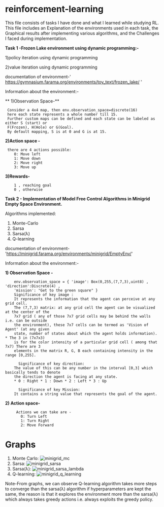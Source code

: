 # reinforcement-learning
This file consists of tasks I have done and what I learned while studying RL. This file includes an Explanation of the environments used in each task, the Graphical results after implementing various algorithms, and the Challenges I faced during implementation.


**Task 1 -Frozen Lake environment using dynamic programming:-**

  1)policy iteration using dynamic programming
  
  2)value iteration using dynamic programming
  
documentation of environment-' https://gymnasium.farama.org/environments/toy_text/frozen_lake/ '

Information about the environment:-

 **  1)Observation Space-**
     
     Consider a 4x4 map, then env.observation_space=discrete(16)
     here each state represents a whole number till 15.
     Further custom maps can be defined and each state can be labeled as either S (start) or 
     F(Frozen), H(Hole) or G(Goal).
     By default mapping, S is at 0 and G is at 15.
    
   
 **2)Action space -**
   
     there are 4 actions possible:
        0: Move left
        1: Move down
        2: Move right
        3: Move up
  **3)Rewards-**

        1 , reaching goal
        0 , otherwise


**Task 2 - Implementation of Model Free Control Algorithms in Minigrid Empty Space Environment.**

Algorithms implemented:

1. Monte-Carlo
2. Sarsa
3. Sarsa(λ)
4. Q-learning


documentation of environment-'https://minigrid.farama.org/environments/minigrid/EmptyEnv/'


Information about the environment:-

 **1) Observation Space -**

        env.observation_space = { 'image': Box(0,255,(7,7,3),uint8) , 'direction':Discrete(4) ,
        'mission': "Get to the green square" }
        Significance of key image :
        It represents the information that the agent can perceive at any grid cell.
        The (7,7,3) matrix: at any grid cell the agent can be visualized at the center of the 
        7x7 grid ( any of those 7x7 grid cells may be behind the walls i.e. can be outside 
        the environment), these 7x7 cells can be termed as 'Vision of Agent' (at any given
        state, number of states about which the agent holds information). * The 3 in (7x7x3) 
        is for the color intensity of a particular grid cell ( among that 7x7) There are 3 
        elements in the matrix R, G, B each containing intensity in the range [0,255].

          Significance of key direction:
        The value of this can be any number in the interval [0,3] which basically tends to denote 
        the direction the agent is facing at any state.
        * 0 : Right * 1 : Down * 2 : Left * 3 : Up

          Significance of key Mission:
        It contains a string value that represents the goal of the agent.
    
 **2) Action space-**

         Actions we can take are -
           0: Turn Left
           1: Turn Right
           2: Move Forward


# **Graphs**
1. Monte Carlo:
![minigrid_mc](https://github.com/user-attachments/assets/e944dae1-7537-426d-a573-447919f90fef)
2. Sarsa:
![minigrid_sarsa](https://github.com/user-attachments/assets/d2d0fe28-d49d-4672-8d41-c74ef00bfec7)
3. Sarsa(λ):
![minigrid_sarsa_lambda](https://github.com/user-attachments/assets/c84800a8-87e4-47b5-b5a9-dc3451231ac5)
4. Q-learning:
![minigrid_q_learning](https://github.com/user-attachments/assets/a7a8c447-2b65-437f-a3d3-98c1d874552d)


 Note-From graphs, we can observe Q-learning algorithm takes more steps to converge than the sarsa(λ) algorithm if hyperparameters are kept the same, the reason is that it explores the environment more than the sarsa(λ) which always takes greedy actions i.e. always exploits the greedy policy.

